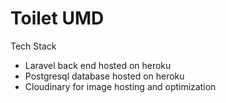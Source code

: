 # Toilet UMD

Tech Stack
- Laravel back end hosted on heroku
- Postgresql database hosted on heroku
- Cloudinary for image hosting and optimization